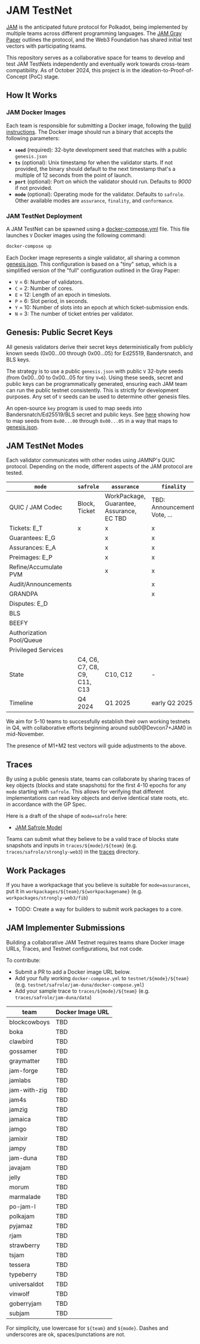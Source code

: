 # JAM TestNet

[JAM](https://jam.web3.foundation/) is the anticipated future protocol for Polkadot, being implemented by multiple teams across different programming languages. The [JAM Gray Paper](https://graypaper.com/) outlines the protocol, and the Web3 Foundation has shared initial test vectors with participating teams.

This repository serves as a collaborative space for teams to develop and test JAM TestNets independently and eventually work towards cross-team compatibility. As of October 2024, this project is in the ideation-to-Proof-of-Concept (PoC) stage.

## How It Works

### JAM Docker Images

Each team is responsible for submitting a Docker image, following the [build instructions](./DOCKER.md). The Docker image should run a binary that accepts the following parameters:

- **`seed`** (required): 32-byte development seed that matches with a public `genesis.json`
- **`ts`** (optional): Unix timestamp for when the validator starts. If not provided, the binary should default to the next timestamp that's a multiple of 12 seconds from the point of launch.
- **`port`** (optional): Port on which the validator should run. Defaults to _9000_ if not provided.
- **`mode`** (optional): Operating mode for the validator. Defaults to `safrole`. Other available modes are `assurance`, `finality`, and `conformance`.

### JAM TestNet Deployment

A JAM TestNet can be spawned using a [docker-compose.yml](./docker-compose.yml) file. This file launches `V` Docker images using the following command:

```bash
docker-compose up
```

Each Docker image represents a single validator, all sharing a common [genesis.json](./genesis.json). This configuration is based on a "tiny" setup, which is a simplified version of the "full" configuration outlined in the Gray Paper:

- `V` = 6: Number of validators.
- `C` = 2: Number of cores.
- `E` = 12: Length of an epoch in timeslots.
- `P` = 6: Slot period, in seconds.
- `Y` = 10: Number of slots into an epoch at which ticket-submission ends.
- `N` = 3: The number of ticket entries per validator.

## Genesis: Public Secret Keys

All genesis validators derive their secret keys deterministically from publicly known seeds (0x00...00 through 0x00...05) for Ed25519, Bandersnatch, and BLS keys.

The strategy is to use a public `genesis.json` with public `V` 32-byte seeds (from 0x00...00 to 0x00...05 for tiny `V=6`). Using these seeds, secret and public keys can be programmatically generated, ensuring each JAM team can run the public testnet consistently. This is strictly for development purposes.  Any set of `V` seeds can be used to determine other genesis files.

An open-source `key` program is used to map seeds into  Bandersnatch/Ed25519/BLS secret and public keys.  See [here](./key) showing how to map seeds from `0x00...00` through `0x00...05` in a way that maps to [genesis.json](./genesis.json).

## JAM TestNet Modes

Each validator communicates with other nodes using JAMNP's QUIC protocol. Depending on the mode, different aspects of the JAM protocol are tested.

| `mode`         | `safrole` | `assurance` | `finality` | `conformance`  |
|---------------|-----------|-------------|------------|----------------|
| QUIC / JAM Codec | Block, Ticket | WorkPackage, Guarantee, Assurance, EC TBD | TBD: Announcement, Vote, ...  | TBD: Dispute |
| Tickets: E_T           |   x       |       x     |     x      |     x          |
| Guarantees: E_G           |           |       x     |     x      |     x          |
| Assurances: E_A           |           |       x     |     x      |     x          |
| Preimages: E_P           |           |       x     |     x      |     x          |
| Refine/Accumulate PVM  |         |       x     |     x      |     x          |
| Audit/Announcements |     |             |     x      |     x          |
| GRANDPA       |           |             |     x      |     x          |
| Disputes: E_D |           |             |            |     x          |
| BLS           |           |             |            |     x          |
| BEEFY         |           |             |            |     x          |
| Authorization Pool/Queue |           |             |            |     x          |
| Privileged Services |     |             |            |     x          |
| State         | C4, C6, C7, C8, C9, C11, C13 | C10, C12 | - | C1, C2, C3, C5 |
| Timeline      | Q4 2024   | Q1 2025     | early Q2 2025 | late Q2 2025 |

We aim for 5-10 teams to successfully establish their own working testnets in Q4, with collaborative efforts beginning around sub0@Devcon7+JAM0 in mid-November.

The presence of M1+M2 test vectors will guide adjustments to the above.

## Traces

By using a public genesis state, teams can collaborate by sharing traces of key objects (blocks and state snapshots) for the first 4-10 epochs for any `mode` starting with `safrole`. This allows for verifying that different implementations can read key objects and derive identical state roots, etc. in accordance with the GP Spec.

Here is a draft of the shape of `mode=safrole` here:
* [JAM Safrole Model](https://docs.google.com/spreadsheets/d/1ueAisCMOx7B-m_fXMLT0FXBxfVzydJyr-udE8jKwDN8/edit?gid=615049643#gid=615049643)

Teams can submit what they believe to be a valid trace of blocks state
snapshots and inputs in `traces/${mode}/${team}`
(e.g. `traces/safrole/strongly-web3`) in the [traces](./traces)
directory. 


## Work Packages 

If you have a workpackage that you believe is suitable for `mode=assurances`, put it in `workpackages/${team}/${workpackagename}` (e.g.  `workpackages/strongly-web3/fib`)

* TODO: Create a way for builders to submit work packages to a core.

## JAM Implementer Submissions

Building a collaborative JAM Testnet requires teams share Docker image URLs, Traces, and Testnet configurations, but not code.

To contribute:

- Submit a PR to add a Docker image URL below.   
- Add your fully working `docker-compose.yml` to  `testnet/${mode}/${team}` (e.g. `testnet/safrole/jam-duna/docker-compose.yml`)
- Add your sample trace to `traces/${mode}/${team}` (e.g. `traces/safrole/jam-duna/data`)

| team          | Docker Image URL                                       |
|---------------|--------------------------------------------------------|
| blockcowboys  | TBD                                                    |
| boka          | TBD                                                    |
| clawbird      | TBD                                                    |
| gossamer      | TBD                                                    |
| graymatter    | TBD                                                    |
| jam-forge     | TBD                                                    |
| jamlabs       | TBD                                                    |
| jam-with-zig  | TBD                                                    |
| jam4s         | TBD                                                    |
| jamzig        | TBD                                                    |
| jamaica       | TBD                                                    |
| jamgo         | TBD                                                    |
| jamixir       | TBD                                                    |
| jampy         | TBD                                                    |
| jam-duna      | TBD                                                    |
| javajam       | TBD                                                    |
| jelly         | TBD                                                    |
| morum         | TBD                                                    |
| marmalade     | TBD                                                    |
| po-jam-l      | TBD                                                    |
| polkajam      | TBD                                                    |
| pyjamaz       | TBD                                                    |
| rjam          | TBD                                                    |
| strawberry    | TBD                                                    |
| tsjam         | TBD                                                    |
| tessera       | TBD                                                    |
| typeberry     | TBD                                                    |
| universaldot  | TBD                                                    |
| vinwolf       | TBD                                                    |
| goberryjam    | TBD                                                    |
| subjam        | TBD                                                    |

For simplicity, use lowercase for `${team}` and `${mode}`.  Dashes and underscores are ok, spaces/punctations are not.
